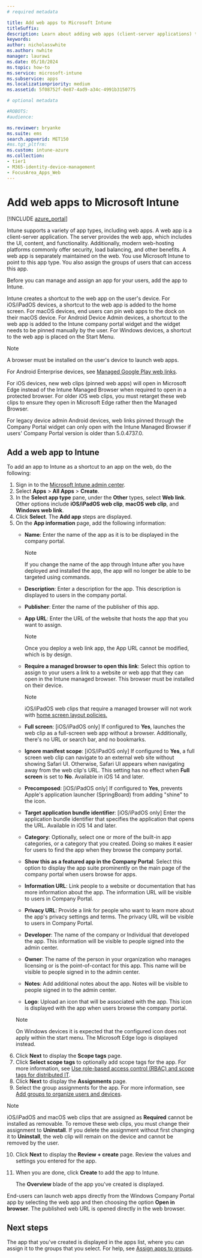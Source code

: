 ```yaml
---
# required metadata

title: Add web apps to Microsoft Intune
titleSuffix: 
description: Learn about adding web apps (client-server applications) to Microsoft Intune.
keywords:
author: nicholasswhite
ms.author: nwhite
manager: laurawi
ms.date: 05/10/2024
ms.topic: how-to
ms.service: microsoft-intune
ms.subservice: apps
ms.localizationpriority: medium
ms.assetid: 5f08752f-0e87-4ad9-a34c-4991b3150775

# optional metadata

#ROBOTS:
#audience:

ms.reviewer: bryanke
ms.suite: ems
search.appverid: MET150
#ms.tgt_pltfrm:
ms.custom: intune-azure
ms.collection:
- tier1
- M365-identity-device-management
- FocusArea_Apps_Web
---
```


# Add web apps to Microsoft Intune

[!INCLUDE [azure_portal](../includes/azure_portal.md)]

Intune supports a variety of app types, including web apps. A web app is a client-server application. The server provides the web app, which includes the UI, content, and functionality. Additionally, modern web-hosting platforms commonly offer security, load balancing, and other benefits. A web app is separately maintained on the web. You use Microsoft Intune to point to this app type. You also assign the groups of users that can access this app. 

Before you can manage and assign an app for your users, add the app to Intune. 

Intune creates a shortcut to the web app on the user's device. For iOS/iPadOS devices, a shortcut to the web app is added to the home screen. For macOS devices, end users can pin web apps to the dock on their macOS device. For Android Device Admin devices, a shortcut to the web app is added to the Intune company portal widget and the widget needs to be pinned manually by the user. For Windows devices, a shortcut to the web app is placed on the Start Menu.

> [!Note]
> A browser must be installed on the user's device to launch web apps. 
> 
> For Android Enterprise devices, see [Managed Google Play web links](apps-add-android-for-work.md#managed-google-play-web-links).
> 
> For iOS devices, new web clips (pinned web apps) will open in Microsoft Edge instead of the Intune Managed Browser when required to open in a protected browser. For older iOS web clips, you must retarget these web clips to ensure they open in Microsoft Edge rather then the Managed Browser.
>
> For legacy device admin Android devices, web links pinned through the Company Portal widget can only open with the Intune Managed Browser if users' Company Portal version is older than 5.0.4737.0. 

## Add a web app to Intune
To add an app to Intune as a shortcut to an app on the web, do the following:

1. Sign in to the [Microsoft Intune admin center](https://go.microsoft.com/fwlink/?linkid=2109431).
2. Select **Apps** > **All Apps** > **Create**.
3. In the **Select app type** pane, under the **Other** types, select **Web link**. Other options include **iOS/iPadOS web clip**, **macOS web clip**, and **Windows web link**.
4. Click **Select**. The **Add app** steps are displayed.
1. On the **App information** page, add the following information:
    - **Name**:  Enter the name of the app as it is to be displayed in the company portal. 

        > [!NOTE]
        > If you change the name of the app through Intune after you have deployed and installed the app, the app will no longer be able to be targeted using commands.

    - **Description**: Enter a description for the app. This description is displayed to users in the company portal.
    - **Publisher**: Enter the name of the publisher of this app.
   - **App URL**: Enter the URL of the website that hosts the app that you want to assign.

        > [!NOTE]
        > Once you deploy a web link app, the App URL cannot be modified, which is by design.

   - **Require a managed browser to open this link**: Select this option to assign to your users a link to a website or web app that they can open in the Intune managed browser. This browser must be installed on their device. 

      > [!NOTE]
      > iOS/iPadOS web clips that require a managed browser will not work with [home screen layout policies.](../configuration/ios-device-features-settings.md)
    - **Full screen**: [iOS/iPadOS only] If configured to **Yes**, launches the web clip as a full-screen web app without a browser. Additionally, there's no URL or search bar, and no bookmarks.
    - **Ignore manifest scope**: [iOS/iPadOS only] If configured to **Yes**, a full screen web clip can navigate to an external web site without showing Safari UI. Otherwise, Safari UI appears when navigating away from the web clip's URL. This setting has no effect when **Full screen** is set to **No**. Available in iOS 14 and later.
    - **Precomposed**: [iOS/iPadOS only] If configured to **Yes**, prevents Apple's application launcher (SpringBoard) from adding "shine" to the icon.
    - **Target application bundle identifier**: [iOS/iPadOS only] Enter the application bundle identifier that specifies the application that opens the URL. Available in iOS 14 and later.
    - **Category**: Optionally, select one or more of the built-in app categories, or a category that you created. Doing so makes it easier for users to find the app when they browse the company portal.
    - **Show this as a featured app in the Company Portal**: Select this option to display the app suite prominently on the main page of the company portal when users browse for apps.
    - **Information URL**: Link people to a website or documentation that has more information about the app. The information URL will be visible to users in Company Portal.
    - **Privacy URL**: Provide a link for people who want to learn more about the app's privacy settings and terms. The privacy URL will be visible to users in Company Portal.
    - **Developer**: The name of the company or Individual that developed the app. This information will be visible to people signed into the admin center.
    - **Owner**: The name of the person in your organization who manages licensing or is the point-of-contact for this app. This name will be visible to people signed in to the admin center.
    - **Notes**: Add additional notes about the app. Notes will be visible to people signed in to the admin center.
    - **Logo**: Upload an icon that will be associated with the app. This icon is displayed with the app when users browse the company portal.
    > [!NOTE]
    > On Windows devices it is expected that the configured icon does not apply within the start menu. The Microsoft Edge logo is displayed instead. 
6. Click **Next** to display the **Scope tags** page.
7. Click **Select scope tags** to optionally add scope tags for the app. For more information, see [Use role-based access control (RBAC) and scope tags for distributed IT](../fundamentals/scope-tags.md).
8. Click **Next** to display the **Assignments** page.
1. Select the group assignments for the app. For more information, see [Add groups to organize users and devices](../fundamentals/groups-add.md). 
> [!NOTE]
> iOS/iPadOS and macOS web clips that are assigned as **Required** cannot be installed as removable. To remove these web clips, you must change their assignment to **Uninstall**. If you delete the assignment without first changing it to **Uninstall**, the web clip will remain on the device and cannot be removed by the user. 
10. Click **Next** to display the **Review + create** page. Review the values and settings you entered for the app.
1. When you are done, click **Create** to add the app to Intune.

   The **Overview** blade of the app you've created is displayed.

End-users can launch web apps directly from the Windows Company Portal app by selecting the web app and then choosing the option **Open in browser**. The published web URL is opened directly in the web browser. 

## Next steps

The app that you've created is displayed in the apps list, where you can assign it to the groups that you select. For help, see [Assign apps to groups](apps-deploy.md). 
